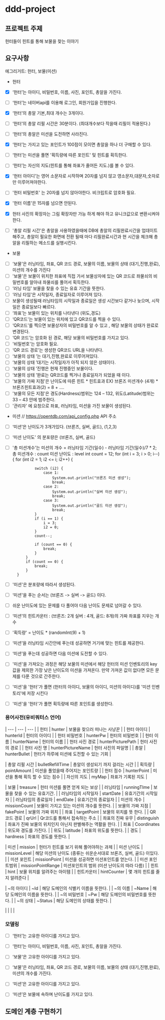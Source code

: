 # ddd-project

## 프로젝트 주제
헌터들이 힌트를 통해 보물을 찾는 이야기

## 요구사항

에그리거트: 헌터, 보물(미션)
* 헌터
- [x] ‘헌터’는 아이디, 비밀번호, 이름, 사진, 포인트, 총알을 가진다.
- [ ] ‘헌터’는 네이버api를 이용해 로그인, 회원가입을 진행한다.
- [X] ‘헌터’의 총알 기본,최대 개수는 3개이다.
- [ ] ‘헌터’의 총알 리필 시간은 30분이다. (최대개수보다 작을때 리필이 적용된다.)
- [ ] ‘헌터’의 총알은 미션을 도전하면 사라진다.
- [x] ‘헌터’는 가지고 있는 포인트가 100점이 모이면 총알을 하나 더 구매할 수 있다. 
- [ ] ‘헌터’는 미션을 풀면 '획득량에 따른 포인트' 및 힌트를 획득한다.
- [ ] ‘헌터’는 자신의 지도(힌트를 통해 좌표가 줄어든 지도.)를 볼 수 있다.
- [x]  '헌터 아이디'는 영어 소문자로 시작하며 20자를 넘지 않고 영소문자,대문자,숫자로만 이루어져야한다.
- [ ]  '헌터 비밀번호' 는 20자를 넘지 않아야한다. 비크립트로 암호화 필요.
- [x]  '헌터 이름'은 15자를 넘으면 안된다.
- [x]   헌터 사진의 확장자는 그림 확장자만 가능 하게 해야 하고 유니크값으로 변환시켜야한다.

- [ ]  '총알 리필 시간'은 총알을 사용하였을때에 DB에 총알의 리필완료시간을 업데이트 해주고, 총알이 필요한 화면에 전환 될때 마다 
        리필완료시간과 현 시간을 체크해 총알을 리필하는 메소드를 실행시킨다.



* 보물
- [ ] ‘보물'은 러닝타임, 좌표, QR 코드 경로, 보물의 이름, 보물의 상태 (대기,진행,완료), 미션의 개수를 가진다
- [ ] '보물'은 보물이 위치한 좌표에 직접 가서 보물상자에 있는 QR 코드로 좌물쇠의 비밀번호를 알아내 좌물쇠를 풀어서 획득한다.
- [ ] ‘러닝 타임’ 보물을 찾을 수 있는 유효 기간을 뜻한다.
- [ ] ‘러닝 타임'은 시작일자, 종료일자로 이루어져 있다.
- [ ]  보물이 생성될때 러닝타임의 시작일과 종료일은 생성 시간보다 같거나 늦으며, 시작일은 종료일보다 빠르다.
- [ ] ‘좌표’는 보물이 있는 위치를 나타낸다 (위도,경도)
- [ ] ‘QR코드'는 보물이 있는 위치에 있고 QR코드를 찍을 수 있다.
- [ ] ‘QR코드'를 찍으면 보물상자의 비밀번호를 알 수 있고 , 해당 보물의 상태가 완료로 변경된다.
- [ ] ‘QR 코드’는 암호화 된 경로, 해당 보물의 비밀번호를 가지고 있다.
- [ ] '비밀번호'는  암호화 필요.
- [ ] ‘QR 코드 경로’는 생성한 QR코드 URL을 나타낸다.
- [ ] ‘보물의 상태 ’는 대기,진행,완료로 이루어져있다.
- [ ] ‘보물의 상태 ’대기는 시작일자가 아직 되지 않은 상태이다.
- [ ] ‘보물의 상태 ’진행은 현재 진행중인 보물이다.
- [ ] ‘보물의 상태 ’완료는 QR코드를 찍거나 종료일자가 되었을 때 이다.
- [ ] '보물의 가짜 지점'은  난이도에 따른 힌트 * 힌트효과 EX) 브론즈 미션개수 (4개) * 브론즈힌트효과(2) = 8  + ....
- [ ] '보물의 모든 지점'은 경도(Hardness)범위는 124 – 132, 위도(Latitude)범위는 33 – 43 안에 범주한다.
- [ ] '관리자' 에 요청으로 좌표, 러닝타임, 미션을 가진 보물이 생성된다.

* 미션
// https://opentdb.com/api_config.php API 주소
- [ ] ‘미션’은 난이도가 3개가있다. (브론즈, 실버, 골드), (1,2,3)
- [ ] ‘미션 난이도' 의  분포량은 (브론즈, 실버, 골드)
- [ ] '총 미션개수'는 미션의 개수 = 러닝타임 기간(일수)  - 러닝타임 기간(일수)/7 * 2; 
총 미션개수 : count 
미션 난이도 : level
int count = 12;
       for (int i = 3; i > 0; i--) {
            for (int i2 = 1; i2 <= i; i2++) {

                switch (i2) {
                    case 1:
                        System.out.println("브론즈 미션 생성");
                        break;
                    case 2:
                        System.out.println("실버 미션 생성");
                        break;
                    case 3:
                        System.out.println("골드 미션 생성");
                        break;
                }
                if (i == 1) {
                    i = 3;
                    i2 = 0;
                }
                count--;

                if (count == 0) {
                    break;
                }
            }
            if (count == 0) {
                break;
            }
        }
- [ ] '미션'은 분포량에 따라서 생성된다.        
- [ ] ‘미션'을 푸는 순서는 (브론즈 -> 실버 -> 골드) 이다. 
- [ ]  쉬운 난이도에 있는 문제를 다 풀어야 다음 난이도 문제로 넘어갈 수 있다. 
- [ ] ‘미션’의 힌트카운터 : (브론즈: 2개 실버 : 4개, 골드: 8개)의 가짜 좌표를 지우는 개수
- [ ] '획득량' = 난이도 * (randomInt(9) + 1)
- [ ] ‘미션’을 러닝타임 시간안에 푸는데 성공하면 거기에 맞는 힌트를 제공한다.
- [ ] ‘미션’을 푸는데 성공하면 다음 미션에 도전할 수 있다.
- [ ] '미션'을 가져오는 과정은 해당 보물의 미션에서 해당 헌터의 미션 인벤토리의 key 값을 제외한 가장 낮은 난이도의 미션을 가져온다. 만약 가져온 값이 없다면 모든 문제를 다푼 것으로 간주한다.
- [ ] '미션'을 '헌터'가 풀면 (헌터의 아이디, 보물의 아이디, 미션의 아이디)를 '미션 인벤토리'에 저장 시킨다
- [ ] '미션'을 '헌터'가 풀면 획득량에 따른 포인트를 생성한다.





### 용어사전(유비쿼터스 언어)

| --- | --- | --- |
| 헌터 | hunter | 보물을 찾으러 떠나는 사냥꾼 |
| 헌터 아이디 | hunterId | 헌터의 아이디 |
| 헌터 비밀번호 | hunterPw | 헌터의 비밀번호 |
| 헌터 이름 | hunterName | 헌터의 이름 |
| 헌터 사진 경로 | hunterPicturePath | 헌터 사진의 경로 |
| 헌터 사진 명 | hunterPictureName | 헌터 사진의 파일명 |
| 총알 | hunterBullet | 헌터가 하루에 미션에 도전할 수 있는 기회 |

|  총알 리필 시간 |  bulletRefillTime  | 총알이 생성되기 까지 걸리는 시간  |
|  획득량 |  pointAmount  |  미션을 풀었을때 주어지는 포인트량   |
| 헌터 점수 | hunterPoint | 미션을 통해 획득 할 수 있는 점수 |
| 자신의 지도 |  myMap  |  좌표가 기록된 지도  |


| 보물 | treasure | 헌터 미션를 풀면 얻게 되는 보상 |
| 러닝타임 | runningTIme | 보물을 찾을 수 있는 유효기간. |
| 러닝타임의 시작일자  | startDate | 유효기간의 시작일자 |
| 러닝타임의 종료일자  | endDate | 유효기간의 종료일자 |
| 미션의 개수 | missionCount | 보물이 가지고 있는 미션의 개수를 뜻한다. |
| 보물의 가짜 지점 | fakePoint | 보물의 가짜 위치 |
| 좌표 | targetPoint | 보물의 위치를 뜻 한다. | 
| QR 코드 경로 | qrUrl | Qr코드를 통해서 접속하는 주소 |
| 좌표의 진짜 유무 | distinguish | 좌표가 진짜 보물의 위치인지 아닌지 판별해주는 역활을 한다. |
| 좌표 | Coordinates | 위도와 경도를 가진다. |
| 위도 | latitude | 좌표의 위도를 뜻한다. |
| 경도 | hardness | 좌표의 경도를 뜻한다. |


| 미션 | mission | 헌터가 힌트를 보기 위해 풀어야하는 과제 |
| 미션 난이도 | missionLevel | 해당 미션의 난이도 (종류는 쉬운순서대로 브론즈, 실버, 골드) 이있다. |
| 미션 포인트 | missionPoint | 미션을 성공하면 미션포인트를 얻는다. |
| 미션 포인트범위 | missionPointRange | 미션포인트의 범위 (미션 난이도의 따라 다름) |
| 힌트 | hint | 보물 위치를 알려주는 아이템 |
| 힌트카운터 | hintCounter | 몇 개의 힌트를 줄지 알려준다 |

| ~의 아이디 | ~Id | 해당 도메인의 식별키 이름을 뜻한다. |
| ~의 이름 | ~Name | 해당 도메인의 이름을 뜻한다. |
| ~의 비밀번호 | ~Pw | 해당 도메인의 비밀번호를 뜻한다. |
| ~의 상태 | ~Status | 해당 도메인의 상태를 뜻한다. |


|  |  |  |


### **모델링**
- [ ] ‘헌터’는 고유한 아이디를 가지고 있다.
- [ ] ‘헌터’는 아이디, 비밀번호, 이름, 사진, 포인트, 총알을 가진다.
- [ ] ‘보물'은 고유한 아이디를 가지고 있다.
- [ ] ‘보물'은 러닝타임, 좌표, QR 코드 경로, 보물의 이름, 보물의 상태 (대기,진행,완료), 미션의 개수를 가진다.
- [ ] ‘미션’은 고유한 아이디를 가지고 있다.
- [ ] ‘미션’은 보물에 속하며 난이도를 가지고 있다.
 
 
 ## 도메인 계층 구현하기
 
